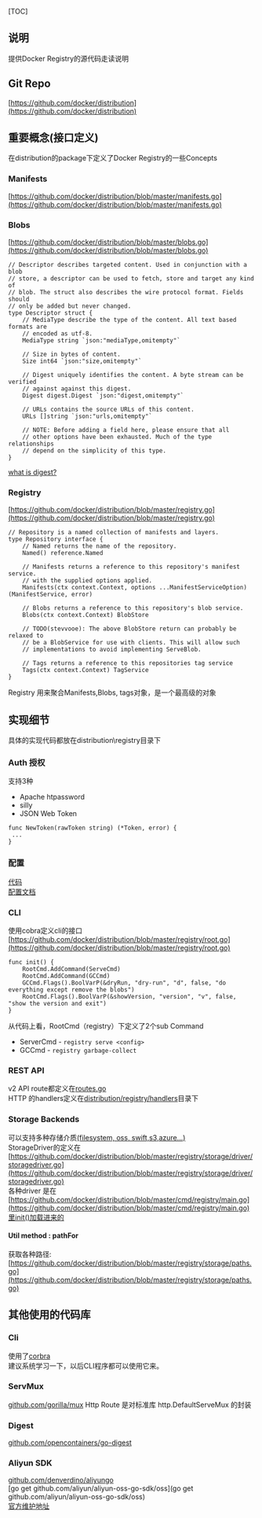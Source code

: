 [TOC]  

## 说明    
提供Docker Registry的源代码走读说明    
## Git Repo   
[https://github.com/docker/distribution](https://github.com/docker/distribution)  

## 重要概念(接口定义)   
在distribution的package下定义了Docker Registry的一些Concepts
### Manifests    
[https://github.com/docker/distribution/blob/master/manifests.go](https://github.com/docker/distribution/blob/master/manifests.go)  
### Blobs    
[https://github.com/docker/distribution/blob/master/blobs.go](https://github.com/docker/distribution/blob/master/blobs.go)  
```
// Descriptor describes targeted content. Used in conjunction with a blob
// store, a descriptor can be used to fetch, store and target any kind of
// blob. The struct also describes the wire protocol format. Fields should
// only be added but never changed.
type Descriptor struct {
	// MediaType describe the type of the content. All text based formats are
	// encoded as utf-8.
	MediaType string `json:"mediaType,omitempty"`

	// Size in bytes of content.
	Size int64 `json:"size,omitempty"`

	// Digest uniquely identifies the content. A byte stream can be verified
	// against against this digest.
	Digest digest.Digest `json:"digest,omitempty"`

	// URLs contains the source URLs of this content.
	URLs []string `json:"urls,omitempty"`

	// NOTE: Before adding a field here, please ensure that all
	// other options have been exhausted. Much of the type relationships
	// depend on the simplicity of this type.
}
```
[what is digest?](https://github.com/opencontainers/go-digest)  
### Registry   
[https://github.com/docker/distribution/blob/master/registry.go](https://github.com/docker/distribution/blob/master/registry.go)  
```
// Repository is a named collection of manifests and layers.
type Repository interface {
	// Named returns the name of the repository.
	Named() reference.Named

	// Manifests returns a reference to this repository's manifest service.
	// with the supplied options applied.
	Manifests(ctx context.Context, options ...ManifestServiceOption) (ManifestService, error)

	// Blobs returns a reference to this repository's blob service.
	Blobs(ctx context.Context) BlobStore

	// TODO(stevvooe): The above BlobStore return can probably be relaxed to
	// be a BlobService for use with clients. This will allow such
	// implementations to avoid implementing ServeBlob.

	// Tags returns a reference to this repositories tag service
	Tags(ctx context.Context) TagService
}
```
Registry 用来聚合Manifests,Blobs, tags对象，是一个最高级的对象

## 实现细节    
具体的实现代码都放在distribution\registry目录下 
### Auth 授权
支持3种
- Apache htpassword
- silly
- JSON Web Token 
``` rawToken即为 user+password方式的Basic authentication
func NewToken(rawToken string) (*Token, error) {
 ... 
}
```
### 配置  
[代码](https://github.com/docker/distribution/blob/master/configuration/configuration.go)    
[配置文档](https://github.com/docker/distribution/blob/master/docs/configuration.md)
### CLI  
使用cobra定义cli的接口
[https://github.com/docker/distribution/blob/master/registry/root.go](https://github.com/docker/distribution/blob/master/registry/root.go)
```
func init() {
	RootCmd.AddCommand(ServeCmd)
	RootCmd.AddCommand(GCCmd)
	GCCmd.Flags().BoolVarP(&dryRun, "dry-run", "d", false, "do everything except remove the blobs")
	RootCmd.Flags().BoolVarP(&showVersion, "version", "v", false, "show the version and exit")
}
```
从代码上看，RootCmd（registry）下定义了2个sub Command
- ServerCmd - `registry serve <config>`
- GCCmd - `registry garbage-collect`

### REST API   
v2 API route都定义在[routes.go](https://github.com/docker/distribution/blob/master/registry/api/v2/routes.go)  
HTTP 的handlers定义在[distribution/registry/handlers](https://github.com/docker/distribution/blob/master/registry/handlers)目录下

### Storage Backends     
可以支持多种存储介质[(filesystem, oss, swift,s3,azure...)](https://github.com/docker/distribution/blob/master/registry/storage/driver/)      
StorageDriver的定义在[https://github.com/docker/distribution/blob/master/registry/storage/driver/storagedriver.go](https://github.com/docker/distribution/blob/master/registry/storage/driver/storagedriver.go)  
各种driver 是在[https://github.com/docker/distribution/blob/master/cmd/registry/main.go](https://github.com/docker/distribution/blob/master/cmd/registry/main.go)里init()加载进来的

#### Util method : pathFor  
获取各种路径: [https://github.com/docker/distribution/blob/master/registry/storage/paths.go](https://github.com/docker/distribution/blob/master/registry/storage/paths.go)

## 其他使用的代码库
### Cli
使用了[corbra](https://github.com/spf13/cobra)  
建议系统学习一下，以后CLI程序都可以使用它来。

### ServMux  
[github.com/gorilla/mux](github.com/gorilla/mux) Http Route 
是对标准库 http.DefaultServeMux 的封装

###  Digest  
[github.com/opencontainers/go-digest](github.com/opencontainers/go-digest)


### Aliyun SDK  
[github.com/denverdino/aliyungo](github.com/denverdino/aliyungo)  
[go get github.com/aliyun/aliyun-oss-go-sdk/oss](go get github.com/aliyun/aliyun-oss-go-sdk/oss)   
[官方维护地址](https://github.com/aliyun/alibaba-cloud-sdk-go)    